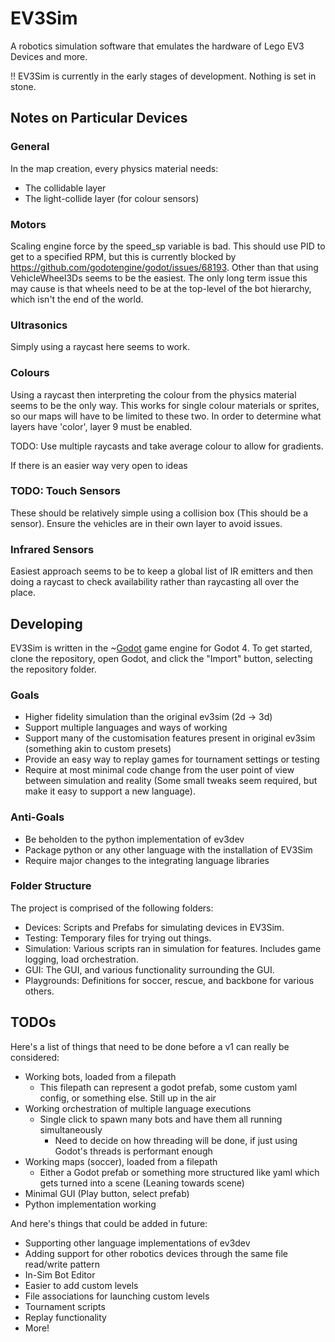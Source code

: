 # EV3Sim

A robotics simulation software that emulates the hardware of Lego EV3 Devices and more.

!! EV3Sim is currently in the early stages of development. Nothing is set in stone.

## Notes on Particular Devices

### General

In the map creation, every physics material needs:

* The collidable layer
* The light-collide layer (for colour sensors)

### Motors

Scaling engine force by the speed_sp variable is bad. This should use PID to get to a specified RPM, but this is currently blocked by https://github.com/godotengine/godot/issues/68193.
Other than that using VehicleWheel3Ds seems to be the easiest. The only long term issue this may cause is that wheels need to be at the top-level of the bot hierarchy, which isn't the end of the world.

### Ultrasonics

Simply using a raycast here seems to work.

### Colours

Using a raycast then interpreting the colour from the physics material seems to be the only way.
This works for single colour materials or sprites, so our maps will have to be limited to these two.
In order to determine what layers have 'color', layer 9 must be enabled.

TODO: Use multiple raycasts and take average colour to allow for gradients.

If there is an easier way very open to ideas

### TODO: Touch Sensors

These should be relatively simple using a collision box (This should be a sensor). Ensure the vehicles are in their own layer to avoid issues.

### Infrared Sensors

Easiest approach seems to be to keep a global list of IR emitters and then doing a raycast to check availability rather than raycasting all over the place.

## Developing

EV3Sim is written in the ~[Godot](https://godotengine.org/article/godot-4-0-sets-sail/) game engine for Godot 4.
To get started, clone the repository, open Godot, and click the "Import" button, selecting the repository folder.

### Goals

* Higher fidelity simulation than the original ev3sim (2d -> 3d)
* Support multiple languages and ways of working
* Support many of the customisation features present in original ev3sim (something akin to custom presets)
* Provide an easy way to replay games for tournament settings or testing
* Require at most minimal code change from the user point of view between simulation and reality (Some small tweaks seem required, but make it easy to support a new language).

### Anti-Goals

* Be beholden to the python implementation of ev3dev
* Package python or any other language with the installation of EV3Sim
* Require major changes to the integrating language libraries

### Folder Structure

The project is comprised of the following folders:

* Devices: Scripts and Prefabs for simulating devices in EV3Sim.
* Testing: Temporary files for trying out things.
* Simulation: Various scripts ran in simulation for features. Includes game logging, load orchestration.
* GUI: The GUI, and various functionality surrounding the GUI.
* Playgrounds: Definitions for soccer, rescue, and backbone for various others.

## TODOs

Here's a list of things that need to be done before a v1 can really be considered:

* Working bots, loaded from a filepath
	* This filepath can represent a godot prefab, some custom yaml config, or something else. Still up in the air
* Working orchestration of multiple language executions
	* Single click to spawn many bots and have them all running simultaneously
		* Need to decide on how threading will be done, if just using Godot's threads is performant enough
* Working maps (soccer), loaded from a filepath
	* Either a Godot prefab or something more structured like yaml which gets turned into a scene (Leaning towards scene)
* Minimal GUI (Play button, select prefab)
* Python implementation working

And here's things that could be added in future:

* Supporting other language implementations of ev3dev
* Adding support for other robotics devices through the same file read/write pattern
* In-Sim Bot Editor
* Easier to add custom levels
* File associations for launching custom levels
* Tournament scripts
* Replay functionality
* More!

